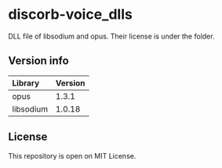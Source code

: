 # discorb-voice_dlls

DLL file of libsodium and opus.
Their license is under the folder.

## Version info

| Library   | Version |
| :-------- | ------- |
| opus      | 1.3.1   |
| libsodium | 1.0.18  |

## License

This repository is open on MIT License.
